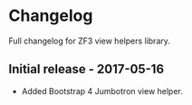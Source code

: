 # Changelog

Full changelog for ZF3 view helpers library.

## Initial release - 2017-05-16

* Added Bootstrap 4 Jumbotron view helper.
